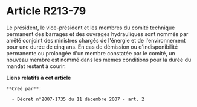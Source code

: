 # Article R213-79

Le président, le vice-président et les membres du comité technique permanent des barrages et des ouvrages hydrauliques sont
nommés par arrêté conjoint des ministres chargés de l'énergie et de l'environnement pour une durée de cinq ans. En cas de
démission ou d'indisponibilité permanente ou prolongée d'un membre constatée par le comité, un nouveau membre est nommé dans
les mêmes conditions pour la durée du mandat restant à courir.

**Liens relatifs à cet article**

	**Créé par**:

	  - Décret n°2007-1735 du 11 décembre 2007 - art. 2
